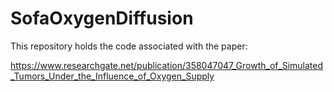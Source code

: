 # SofaOxygenDiffusion
This repository holds the code associated with the paper:

https://www.researchgate.net/publication/358047047_Growth_of_Simulated_Tumors_Under_the_Influence_of_Oxygen_Supply
